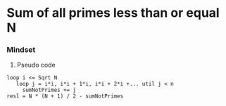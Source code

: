# Sum of all primes less than or equal N
### Mindset
1. Pseudo code
 ```
 loop i <= Sqrt N
    loop j = i*i, i*i + 1*i, i*i + 2*i +... util j < n
      sumNotPrimes += j
 resl = N * (N + 1) / 2 - sumNotPrimes
 ```
